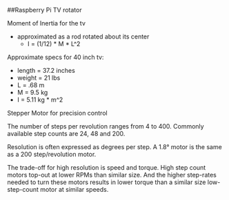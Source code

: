 ##Raspberry Pi TV rotator

Moment of Inertia for the tv
- approximated as a rod rotated about its center
  - I = (1/12) * M * L^2

Approximate specs for 40 inch tv:
- length = 37.2 inches
- weight = 21 lbs
- L = .68 m
- M = 9.5 kg
- I = 5.11 kg * m^2


Stepper Motor for precision control

The number of steps per revolution ranges from 4 to 400. Commonly available step counts are 24, 48 and 200.

Resolution is often expressed as degrees per step. A 1.8° motor is the same as a 200 step/revolution motor.

The trade-off for high resolution is speed and torque. High step count motors top-out at lower RPMs than similar size. And the higher step-rates needed to turn these motors results in lower torque than a similar size low-step-count motor at similar speeds.
